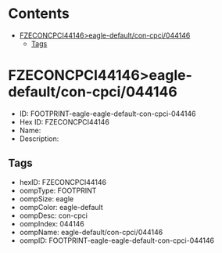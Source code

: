 



Contents
========

* [FZECONCPCI44146>eagle-default/con-cpci/044146](#fzeconcpci44146eagle-defaultcon-cpci044146)
	* [Tags](#tags)

# FZECONCPCI44146>eagle-default/con-cpci/044146

- ID: FOOTPRINT-eagle-eagle-default-con-cpci-044146
- Hex ID: FZECONCPCI44146
- Name: 
- Description: 

## Tags

- hexID: FZECONCPCI44146
- oompType: FOOTPRINT
- oompSize: eagle
- oompColor: eagle-default
- oompDesc: con-cpci
- oompIndex: 044146
- oompName: eagle-default/con-cpci/044146
- oompID: FOOTPRINT-eagle-eagle-default-con-cpci-044146
